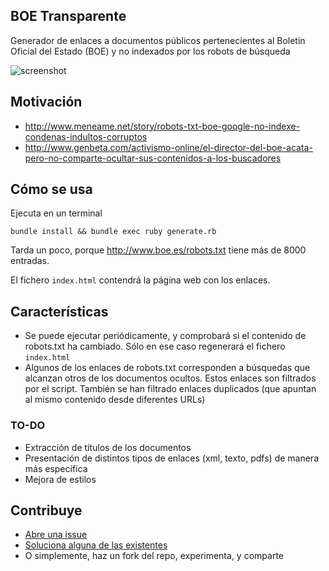 BOE Transparente
----------------

Generador de enlaces a documentos públicos pertenecientes al Boletín Oficial del Estado (BOE) y no indexados por los robots de búsqueda

![screenshot](https://cloud.githubusercontent.com/assets/210307/3449972/9e4d2e34-0170-11e4-89af-a0e652123cce.jpg)

Motivación
----------

* http://www.meneame.net/story/robots-txt-boe-google-no-indexe-condenas-indultos-corruptos
* http://www.genbeta.com/activismo-online/el-director-del-boe-acata-pero-no-comparte-ocultar-sus-contenidos-a-los-buscadores

Cómo se usa
-----------

Ejecuta en un terminal 

```
bundle install && bundle exec ruby generate.rb
```

Tarda un poco, porque http://www.boe.es/robots.txt tiene más de 8000 entradas.

El fichero `index.html` contendrá la página web con los enlaces.

Características
---------------

* Se puede ejecutar periódicamente, y comprobará si el contenido de robots.txt ha cambiado. Sólo en ese caso regenerará el fichero `index.html`
* Algunos de los enlaces de robots.txt corresponden a búsquedas que alcanzan otros de los documentos ocultos. Estos enlaces son filtrados por el script. También se han filtrado enlaces duplicados (que apuntan al mismo contenido desde diferentes URLs)

### TO-DO

* Extracción de títulos de los documentos
* Presentación de distintos tipos de enlaces (xml, texto, pdfs) de manera más específica
* Mejora de estilos

Contribuye
----------

* [Abre una issue](https://github.com/miguelff/boe-transparente/issues/new) 
* [Soluciona alguna de las existentes](https://github.com/miguelff/boe-transparente/issues) 
* O simplemente, haz un fork del repo, experimenta, y comparte
